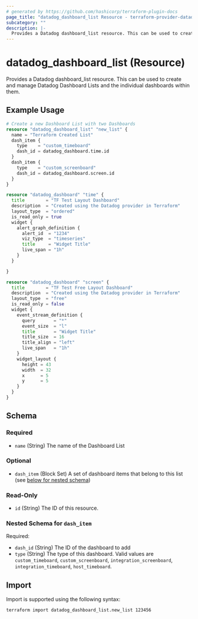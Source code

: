 ```yaml
---
# generated by https://github.com/hashicorp/terraform-plugin-docs
page_title: "datadog_dashboard_list Resource - terraform-provider-datadog"
subcategory: ""
description: |-
  Provides a Datadog dashboard_list resource. This can be used to create and manage Datadog Dashboard Lists and the individual dashboards within them.
---
```


# datadog_dashboard_list (Resource)

Provides a Datadog dashboard_list resource. This can be used to create and manage Datadog Dashboard Lists and the individual dashboards within them.

## Example Usage

```terraform
# Create a new Dashboard List with two Dashboards
resource "datadog_dashboard_list" "new_list" {
  name = "Terraform Created List"
  dash_item {
    type    = "custom_timeboard"
    dash_id = datadog_dashboard.time.id
  }
  dash_item {
    type    = "custom_screenboard"
    dash_id = datadog_dashboard.screen.id
  }
}

resource "datadog_dashboard" "time" {
  title        = "TF Test Layout Dashboard"
  description  = "Created using the Datadog provider in Terraform"
  layout_type  = "ordered"
  is_read_only = true
  widget {
    alert_graph_definition {
      alert_id  = "1234"
      viz_type  = "timeseries"
      title     = "Widget Title"
      live_span = "1h"
    }
  }

}

resource "datadog_dashboard" "screen" {
  title        = "TF Test Free Layout Dashboard"
  description  = "Created using the Datadog provider in Terraform"
  layout_type  = "free"
  is_read_only = false
  widget {
    event_stream_definition {
      query       = "*"
      event_size  = "l"
      title       = "Widget Title"
      title_size  = 16
      title_align = "left"
      live_span   = "1h"
    }
    widget_layout {
      height = 43
      width  = 32
      x      = 5
      y      = 5
    }
  }
}
```

<!-- schema generated by tfplugindocs -->
## Schema

### Required

- `name` (String) The name of the Dashboard List

### Optional

- `dash_item` (Block Set) A set of dashboard items that belong to this list (see [below for nested schema](#nestedblock--dash_item))

### Read-Only

- `id` (String) The ID of this resource.

<a id="nestedblock--dash_item"></a>
### Nested Schema for `dash_item`

Required:

- `dash_id` (String) The ID of the dashboard to add
- `type` (String) The type of this dashboard. Valid values are `custom_timeboard`, `custom_screenboard`, `integration_screenboard`, `integration_timeboard`, `host_timeboard`.

## Import

Import is supported using the following syntax:

```shell
terraform import datadog_dashboard_list.new_list 123456
```
